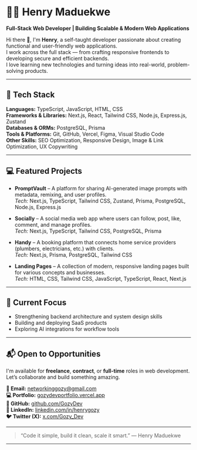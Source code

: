 
# 👨‍💻 Henry Maduekwe  
**Full-Stack Web Developer | Building Scalable & Modern Web Applications**

Hi there 👋, I'm **Henry**, a self-taught developer passionate about creating functional and user-friendly web applications.  
I work across the full stack — from crafting responsive frontends to developing secure and efficient backends.  
I love learning new technologies and turning ideas into real-world, problem-solving products.

---

## 🚀 Tech Stack

**Languages:** TypeScript, JavaScript, HTML, CSS  
**Frameworks & Libraries:** Next.js, React, Tailwind CSS, Node.js, Express.js, Zustand  
**Databases & ORMs:** PostgreSQL, Prisma  
**Tools & Platforms:** Git, GitHub, Vercel, Figma, Visual Studio Code  
**Other Skills:** SEO Optimization, Responsive Design, Image & Link Optimization, UX Copywriting

---

## 💻 Featured Projects

- **PromptVault** – A platform for sharing AI-generated image prompts with metadata, remixing, and user profiles.  
  *Tech:* Next.js, TypeScript, Tailwind CSS, Zustand, Prisma, PostgreSQL, Node.js, Express.js  

- **Socially** – A social media web app where users can follow, post, like, comment, and manage profiles.  
  *Tech:* Next.js, TypeScript, Tailwind CSS, PostgreSQL, Prisma  

- **Handy** – A booking platform that connects home service providers (plumbers, electricians, etc.) with clients.  
  *Tech:* Next.js, Prisma, PostgreSQL, Tailwind CSS  

- **Landing Pages** – A collection of modern, responsive landing pages built for various concepts and businesses.  
  *Tech:* HTML, CSS, Tailwind CSS, JavaScript, TypeScript, React, Next.js  

---

## 🎯 Current Focus
- Strengthening backend architecture and system design skills  
- Building and deploying SaaS products  
- Exploring AI integrations for workflow tools  

---

## 📬 Open to Opportunities
I'm available for **freelance**, **contract**, or **full-time** roles in web development.  
Let’s collaborate and build something amazing.

**📧 Email:** [networkinggozy@gmail.com](mailto:networkinggozy@gmail.com)  
**💻 Portfolio:** [gozydevportfolio.vercel.app](https://gozydevportfolio.vercel.app)  
**🐙 GitHub:** [github.com/GozyDev](https://github.com/GozyDev)  
**🔗 LinkedIn:** [linkedin.com/in/henrygozy](https://www.linkedin.com/in/henrygozy/)  
**🐦 Twitter (X):** [x.com/Gozy_Dev](https://x.com/Gozy_Dev)

---

> “Code it simple, build it clean, scale it smart.” — Henry Maduekwe
---
